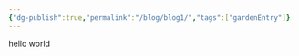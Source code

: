 ```yaml
---
{"dg-publish":true,"permalink":"/blog/blog1/","tags":["gardenEntry"]}
---
```



hello world















